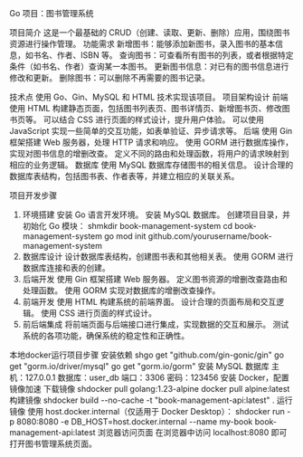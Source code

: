 Go 项目：图书管理系统

项目简介
这是一个最基础的 CRUD（创建、读取、更新、删除）应用，围绕图书资源进行操作管理。
功能需求
新增图书：能够添加新图书，录入图书的基本信息，如书名、作者、ISBN 等。
查询图书：可查看所有图书的列表，或者根据特定条件（如书名、作者）查询某一本图书。
更新图书信息：对已有的图书信息进行修改和更新。
删除图书：可以删除不再需要的图书记录。

技术点
使用 Go、Gin、MySQL 和 HTML 技术实现该项目。
项目架构设计
前端
使用 HTML 构建静态页面，包括图书列表页、图书详情页、新增图书页、修改图书页等。
可以结合 CSS 进行页面的样式设计，提升用户体验。
可以使用 JavaScript 实现一些简单的交互功能，如表单验证、异步请求等。
后端
使用 Gin 框架搭建 Web 服务器，处理 HTTP 请求和响应。
使用 GORM 进行数据库操作，实现对图书信息的增删改查。
定义不同的路由和处理函数，将用户的请求映射到相应的业务逻辑。
数据库
使用 MySQL 数据库存储图书的相关信息。
设计合理的数据库表结构，包括图书表、作者表等，并建立相应的关联关系。

项目开发步骤
1. 环境搭建
安装 Go 语言开发环境。
安装 MySQL 数据库。
创建项目目录，并初始化 Go 模块：
shmkdir book-management-system
cd book-management-system
go mod init github.com/yourusername/book-management-system
2. 数据库设计
设计数据库表结构，创建图书表和其他相关表。
使用 GORM 进行数据库连接和表的创建。
3. 后端开发
使用 Gin 框架搭建 Web 服务器。
定义图书资源的增删改查路由和处理函数。
使用 GORM 实现对数据库的增删改查操作。
4. 前端开发
使用 HTML 构建系统的前端界面。
设计合理的页面布局和交互逻辑。
使用 CSS 进行页面的样式设计。
5. 前后端集成
将前端页面与后端接口进行集成，实现数据的交互和展示。
测试系统的各项功能，确保系统的稳定性和正确性。


本地docker运行项目步骤
安装依赖
shgo get "github.com/gin-gonic/gin"
go get "gorm.io/driver/mysql"
go get "gorm.io/gorm"
安装 MySQL 数据库
主机：127.0.0.1
数据库：user_db
端口：3306
密码：123456
安装 Docker，配置镜像加速
下载镜像
shdocker pull golang:1.23-alpine
docker pull alpine:latest
构建镜像
shdocker build --no-cache -t "book-management-api:latest" .
运行镜像
使用 host.docker.internal（仅适用于 Docker Desktop）：
shdocker run -p 8080:8080 -e DB_HOST=host.docker.internal --name my-book book-management-api:latest
浏览器访问页面
在浏览器中访问 localhost:8080 即可打开图书管理系统页面。
